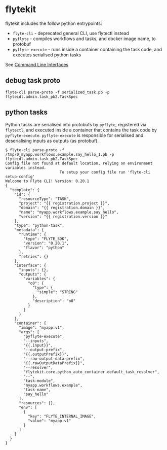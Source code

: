 # flytekit

flytekit includes the follow python entrypoints:

- `flyte-cli` - deprecated general CLI, use flytectl instead
- `pyflyte` - compiles workflows and tasks, and docker image name, to protobuf
- `pyflyte-execute` - runs inside a container containing the task code, and executes serialised python tasks

See [Command Line Interfaces](https://docs.flyte.org/projects/flytekit/en/latest/design/clis.html#command-line-interfaces)

## debug task proto

```
flyte-cli parse-proto -f serialized_task.pb -p flyteidl.admin.task_pb2.TaskSpec
```

## python tasks

Python tasks are serialised into protobufs by `pyflyte`, registered via `flytectl`, and executed inside a container that contains the task code by `pyflyte-execute`. `pyflyte-execute` is responsible for serialised and deserialising inputs as outputs (as protobuf).

```
$ flyte-cli parse-proto -f /tmp/0_myapp.workflows.example.say_hello_1.pb -p flyteidl.admin.task_pb2.TaskSpec
Config file not found at default location, relying on environment variables instead.
                        To setup your config file run 'flyte-cli setup-config'
Welcome to Flyte CLI! Version: 0.20.1
{
  "template": {
    "id": {
      "resourceType": "TASK",
      "project": "{{ registration.project }}",
      "domain": "{{ registration.domain }}",
      "name": "myapp.workflows.example.say_hello",
      "version": "{{ registration.version }}"
    },
    "type": "python-task",
    "metadata": {
      "runtime": {
        "type": "FLYTE_SDK",
        "version": "0.20.1",
        "flavor": "python"
      },
      "retries": {}
    },
    "interface": {
      "inputs": {},
      "outputs": {
        "variables": {
          "o0": {
            "type": {
              "simple": "STRING"
            },
            "description": "o0"
          }
        }
      }
    },
    "container": {
      "image": "myapp:v1",
      "args": [
        "pyflyte-execute",
        "--inputs",
        "{{.input}}",
        "--output-prefix",
        "{{.outputPrefix}}",
        "--raw-output-data-prefix",
        "{{.rawOutputDataPrefix}}",
        "--resolver",
        "flytekit.core.python_auto_container.default_task_resolver",
        "--",
        "task-module",
        "myapp.workflows.example",
        "task-name",
        "say_hello"
      ],
      "resources": {},
      "env": [
        {
          "key": "FLYTE_INTERNAL_IMAGE",
          "value": "myapp:v1"
        }
      ]
    }
  }
}
```
